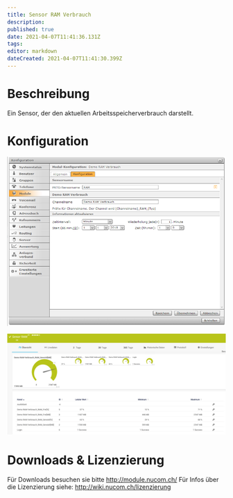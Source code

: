 ```yaml
---
title: Sensor RAM Verbrauch
description: 
published: true
date: 2021-04-07T11:41:36.131Z
tags: 
editor: markdown
dateCreated: 2021-04-07T11:41:30.399Z
---
```


# Beschreibung
Ein Sensor, der den aktuellen Arbeitsspeicherverbrauch darstellt.
# Konfiguration
![Ram](/uploads/prtg/ram.png "Ram")

![Ramsensor](/uploads/prtg/ramsensor.png "Ramsensor")
# Downloads & Lizenzierung
Für Downloads besuchen sie bitte http://module.nucom.ch/
Für Infos über die Lizenzierung siehe: http://wiki.nucom.ch/lizenzierung

